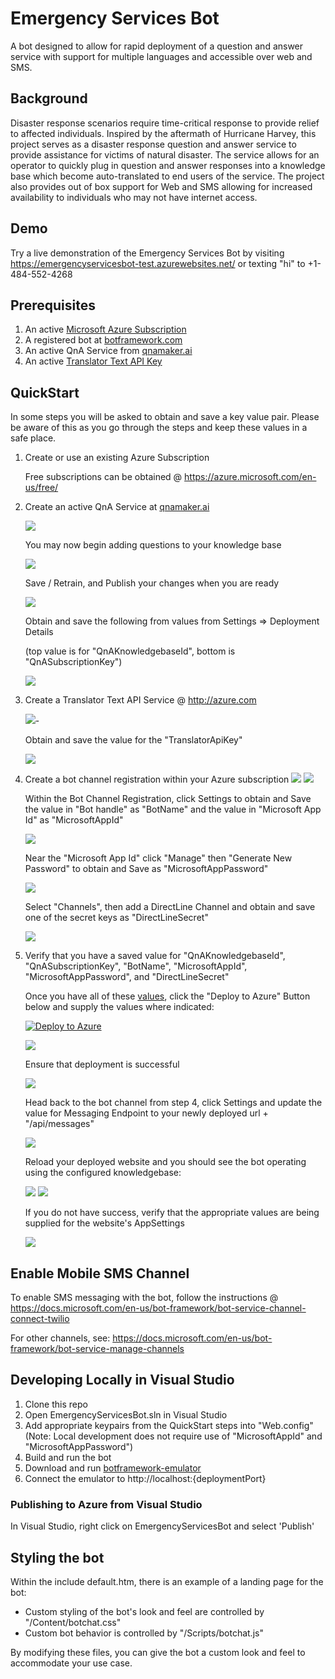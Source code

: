 # Emergency Services Bot

A bot designed to allow for rapid deployment of a question and answer service with support for multiple languages and accessible over web and SMS.

## Background

Disaster response scenarios require time-critical response to provide relief to affected individuals.  Inspired by the aftermath of Hurricane Harvey, this project serves as a disaster response question and answer service to provide assistance for victims of natural disaster.  The service allows for an operator to quickly plug in question and answer responses into a knowledge base which become auto-translated to end users of the service. The project also provides out of box support for Web and SMS allowing for increased availability to individuals who may not have internet access. 

## Demo

Try a live demonstration of the Emergency Services Bot by visiting https://emergencyservicesbot-test.azurewebsites.net/ or texting "hi" to +1-484-552-4268

## Prerequisites

1.  An active [Microsoft Azure Subscription](http://azure.com)
2.  A registered bot at [botframework.com](https://dev.botframework.com/) 
3.  An active QnA Service from [qnamaker.ai](http://qnamaker.ai)
4.  An active [Translator Text API Key](https://www.microsoft.com/en-us/translator)

## QuickStart

In some steps you will be asked to obtain and save a key value pair.  Please be aware of this as you go through the steps and keep these values in a safe place.

1. Create or use an existing Azure Subscription 
    
    Free subscriptions can be obtained @ https://azure.microsoft.com/en-us/free/

2. Create an active QnA Service at [qnamaker.ai](http://qnamaker.ai)
    
    <img src="/Assets/CreateQnAService.PNG">
    
    You may now begin adding questions to your knowledge base
    
    <img src="/Assets/CreateQnAPair.PNG">

    Save / Retrain, and Publish your changes when you are ready

    <img src="/Assets/QnAPublish.PNG">

    Obtain and save the following from values from Settings => Deployment Details 
    
    (top value is for "QnAKnowledgebaseId", bottom is "QnASubscriptionKey")

    <img src="/Assets/GetQnAKeys.PNG">

3.  Create a Translator Text API Service @ http://azure.com 
    
     <img src="/Assets/TranslatorTextRegistration.PNG">-
    
    Obtain and save the value for the "TranslatorApiKey"
    
    <img src="/Assets/TranslatorTextKeys.PNG">
    
4. Create a bot channel registration within your Azure subscription 
    <img src="/Assets/CreateBotChannelRegistration.PNG"> 
    <img src="/Assets/BotChannelRegistration.PNG"> 

    Within the Bot Channel Registration, click Settings to obtain and Save the value in "Bot handle" as "BotName" and the value in "Microsoft App Id" as "MicrosoftAppId"

    <img src="/Assets/BotChannelSettings.PNG">

    Near the "Microsoft App Id" click "Manage" then "Generate New Password" to obtain and Save as "MicrosoftAppPassword"

    <img src="/Assets/BotChannelPassword.PNG">
    
    Select "Channels", then add a DirectLine Channel and obtain and save one of the secret keys as "DirectLineSecret"
    
    <img src="/Assets/BotChannelDirectLine.PNG">

5. Verify that you have a saved value for "QnAKnowledgebaseId", "QnASubscriptionKey", "BotName", "MicrosoftAppId", "MicrosoftAppPassword", and "DirectLineSecret"
    
    Once you have all of these [values](./Docs/azure-deploy-parameters.md), click the "Deploy to Azure" Button below and supply the values where indicated:
    
    [![Deploy to Azure](http://azuredeploy.net/deploybutton.png)](https://azuredeploy.net/)
    
    <img src="/Assets/DeployToAzure.PNG">
    
    Ensure that deployment is successful
    
    <img src="/Assets/DeployToAzureSuccess.PNG">
    
    Head back to the bot channel from step 4, click Settings and update the value for Messaging Endpoint to your newly deployed url + "/api/messages"
    
    <img src="/Assets/UpdateBotChannel.PNG">
    
    Reload your deployed website and you should see the bot operating using the configured knowledgebase:
    
    <img src="/Assets/BotWebPage.PNG">
    
    <img src="/Assets/BotWebPageVerify.PNG">
    
    If you do not have success, verify that the appropriate values are being supplied for the website's AppSettings
    
    <img src="/Assets/VerifyAppSettings.PNG">

## Enable Mobile SMS Channel

To enable SMS messaging with the bot, follow the instructions @ https://docs.microsoft.com/en-us/bot-framework/bot-service-channel-connect-twilio

For other channels, see: https://docs.microsoft.com/en-us/bot-framework/bot-service-manage-channels

## Developing Locally in Visual Studio

1. Clone this repo
2. Open EmergencyServicesBot.sln in Visual Studio
3. Add appropriate keypairs from the QuickStart steps into "Web.config" (Note: Local development does not require use of "MicrosoftAppId" and "MicrosoftAppPassword")
4. Build and run the bot
5. Download and run [botframework-emulator](https://emulator.botframework.com/)
6. Connect the emulator to http://localhost:{deploymentPort}

### Publishing to Azure from Visual Studio

In Visual Studio, right click on EmergencyServicesBot and select 'Publish'

## Styling the bot

Within the include default.htm, there is an example of a landing page for the bot: 

* Custom styling of the bot's look and feel are controlled by "/Content/botchat.css"
* Custom bot behavior is controlled by "/Scripts/botchat.js"

By modifying these files, you can give the bot a custom look and feel to accommodate your use case.



